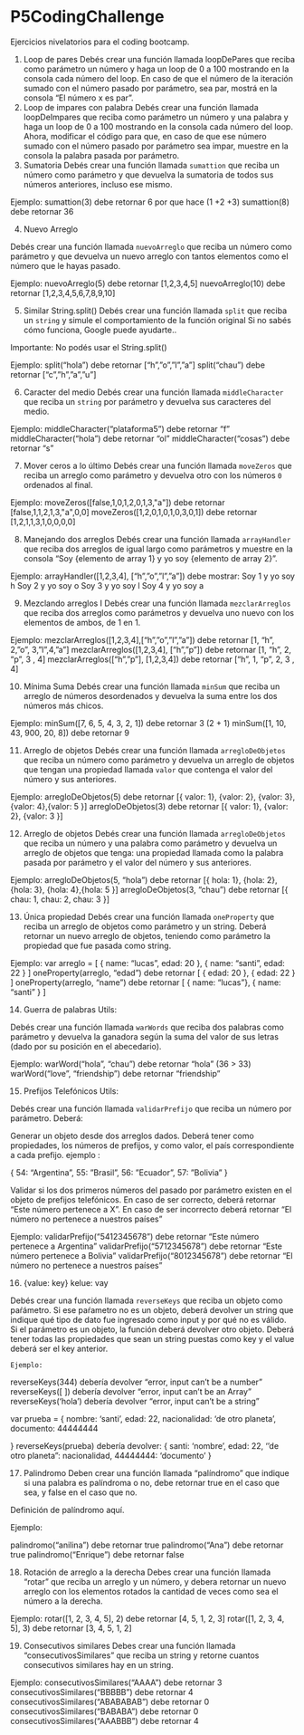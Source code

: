 # P5CodingChallenge
Ejercicios nivelatorios para el coding bootcamp.

1. Loop de pares
Debés crear una función llamada loopDePares que reciba como parámetro un número y haga un loop de 0 a 100 mostrando en la consola cada número del loop. 
En caso de que el número de la iteración sumado con el número pasado por parámetro, sea par, mostrá en la consola “El número x es par”.
2. Loop de impares con palabra
Debés crear una función llamada loopDeImpares que reciba como parámetro un número y una palabra y haga un loop de 0 a 100 mostrando en la consola cada número del loop. 
Ahora, modificar el código para que, en caso de que ese número sumado con el número pasado por parámetro sea impar, muestre en la consola la palabra pasada por parámetro.
3. Sumatoria
    Debés crear una función llamada `sumattion` que reciba un número como parámetro y que devuelva la sumatoria de todos sus números anteriores, incluso ese mismo.

Ejemplo: 
sumattion(3) debe retornar 6 por que hace (1 +2 +3)
sumattion(8) debe retornar 36

 4. Nuevo Arreglo

Debés crear una función llamada `nuevoArreglo` que reciba un número como parámetro y que devuelva un nuevo arreglo con tantos elementos como el número que le hayas pasado.

Ejemplo: 
nuevoArreglo(5) debe retornar [1,2,3,4,5]
nuevoArreglo(10) debe retornar [1,2,3,4,5,6,7,8,9,10]

5. Similar String.split()
Debés crear una función llamada `split` que reciba un `string` y simule el comportamiento de la función original Si no sabés cómo funciona, Google puede ayudarte..

Importante: No podés usar el String.split()

Ejemplo: 
split(“hola”) debe retornar [“h”,”o”,”l”,”a”]
split(“chau”) debe retornar [“c”,”h”,”a”,”u”]

6. Caracter del medio
Debés crear una función llamada `middleCharacter` que reciba un `string` por parámetro y devuelva sus caracteres del medio.

Ejemplo: 
middleCharacter(“plataforma5”) debe retornar “f”
middleCharacter(“hola”) debe retornar “ol”
middleCharacter(“cosas”) debe retornar “s”

7. Mover ceros a lo último
Debés crear una función llamada `moveZeros` que reciba un arreglo como parámetro y devuelva otro con los números `0` ordenados al final.

Ejemplo: 
moveZeros([false,1,0,1,2,0,1,3,"a"]) debe retornar [false,1,1,2,1,3,"a",0,0]
moveZeros([1,2,0,1,0,1,0,3,0,1]) debe retornar [1,2,1,1,3,1,0,0,0,0]


8. Manejando dos arreglos
Debés crear una función llamada `arrayHandler` que reciba dos arreglos de igual largo como parámetros y muestre en la consola “Soy {elemento de array 1} y yo soy {elemento de array 2}”.

Ejemplo:
arrayHandler([1,2,3,4], [“h”,”o”,”l”,”a”]) debe mostrar: 
        Soy 1 y yo soy h
Soy 2 y yo soy o
Soy 3 y yo soy l
Soy 4 y yo soy a

9. Mezclando arreglos I
Debés crear una función llamada `mezclarArreglos` que reciba dos arreglos como parámetros y devuelva uno nuevo con los elementos de ambos, de 1 en 1.

Ejemplo: 
mezclarArreglos([1,2,3,4],[“h”,”o”,”l”,”a”]) debe retornar [1, “h”, 2,”o”, 3,”l”,4,”a”]
mezclarArreglos([1,2,3,4], [“h”,”p”]) debe retornar [1, “h”, 2, “p”, 3 , 4]
mezclarArreglos([“h”,”p”], [1,2,3,4]) debe retornar [“h”, 1, “p”, 2, 3 , 4]


10. Mínima Suma
Debés crear una función llamada `minSum` que reciba un arreglo de números desordenados  y devuelva la suma entre los dos números más chicos.

Ejemplo: 
minSum([7, 6, 5, 4, 3, 2, 1]) debe retornar 3 (2 + 1)
minSum([1, 10, 43, 900, 20, 8]) debe retornar 9

11. Arreglo de objetos
Debés crear una función llamada `arregloDeObjetos` que reciba un número como parámetro y devuelva un arreglo de objetos que tengan una propiedad llamada `valor` que contenga el valor del número y sus anteriores.

Ejemplo:
arregloDeObjetos(5) debe retornar [{ valor: 
1}, {valor: 2}, {valor: 3}, {valor: 4},{valor: 5 }]
arregloDeObjetos(3) debe retornar [{ valor: 1}, {valor: 2}, {valor: 3 }]

12. Arreglo de objetos 
Debés crear una función llamada `arregloDeObjetos` que reciba un número y una palabra como parámetro y devuelva un arreglo de objetos que tenga: una propiedad llamada como la palabra pasada por parámetro y el valor del número y sus anteriores.

Ejemplo:
arregloDeObjetos(5, “hola”) debe retornar [{ hola: 1}, {hola: 2}, {hola: 3}, {hola: 4},{hola: 5 }]
arregloDeObjetos(3, “chau”) debe retornar [{ chau: 1, chau: 2, chau: 3 }]

13. Única propiedad
Debés crear una función llamada `oneProperty` que reciba un arreglo de objetos como parámetro y un string. Deberá retornar un nuevo arreglo de objetos, teniendo como parámetro la propiedad que fue pasada como string. 

Ejemplo: 
 var  arreglo = [ { name: “lucas”, edad: 20 }, { name: “santi”, edad: 22 } ]
oneProperty(arreglo, “edad”) debe retornar [ { edad: 20 }, { edad: 22 } ]
oneProperty(arreglo, “name”) debe retornar [ { name: “lucas”}, { name: “santi” } ]

14. Guerra de palabras
     Utils: 
 

Debés crear una función llamada `warWords` que reciba dos palabras como parámetro y devuelva la ganadora según la suma del valor de sus letras (dado por su posición en el abecedario).

Ejemplo:
warWord(“hola”, “chau”) debe retornar  “hola” (36 > 33)
warWord(“love”, “friendship”) debe retornar “friendship”


15. Prefijos Telefónicos
    Utils:

Debés crear una función llamada `validarPrefijo` que reciba un número por parámetro. Deberá:

Generar un objeto desde dos arreglos dados. Deberá tener como propiedades, los números de prefijos, y como valor, el país correspondiente a cada prefijo.
ejemplo : 

{
    54: “Argentina”,
    55: ”Brasil”,
    56: ”Ecuador”,
    57: ”Bolivia”
}


Validar si los dos primeros números del pasado por parámetro existen en el objeto de prefijos telefónicos. En caso de ser correcto, deberá retornar “Este número pertenece a X”.
En caso de ser incorrecto deberá retornar “El número no pertenece a nuestros países”

Ejemplo: 
validarPrefijo(“5412345678”) debe retornar “Este número pertenece a Argentina”
validarPrefijo(“5712345678”) debe retornar “Este número pertenece a Bolivia”
validarPrefijo(“8012345678”) debe retornar “El número no pertenece a nuestros países”

16. {value: key} kelue: vay

Debés crear una función llamada `reverseKeys` que reciba un objeto como paŕámetro. Si ese paŕametro no es un objeto, deberá devolver un string que indique qué tipo de dato fue ingresado como input y por qué no es válido.
Si el parámetro es un objeto, la función deberá devolver otro objeto. Deberá tener todas las propiedades que sean un string puestas como key y el value deberá ser el key anterior.

    Ejemplo:
reverseKeys(344) debería devolver “error, input can’t be a number”
reverseKeys([ ]) debería devolver “error, input can’t be an Array”
reverseKeys(‘hola’) debería devolver “error, input can’t be a string”

var prueba = {
    nombre: ‘santi’,
    edad: 22,
    nacionalidad: ‘de otro planeta’,
    documento: 44444444
    
}
reverseKeys(prueba) debería devolver:
{
santi: ‘nombre’, 
edad: 22,
‘’de otro planeta”: nacionalidad,
 44444444: ‘documento’
}


17. Palindromo
Deben crear una función llamada “palíndromo” que indique si una palabra es palíndroma o no, debe retornar true en el caso que sea, y false en el caso que no.

Definición de palíndromo aquí.

Ejemplo: 

palindromo(“anilina”) debe retornar true
palindromo(“Ana”) debe retornar true
palindromo(“Enrique”) debe retornar false

18. Rotación de arreglo a la derecha
Debes crear una función llamada “rotar” que reciba un arreglo y un número, y debera retornar un nuevo arreglo con los elementos rotados la cantidad de veces como sea el número a la derecha.

Ejemplo: 
rotar([1, 2, 3, 4, 5], 2) debe retornar [4, 5, 1, 2, 3]
rotar([1, 2, 3, 4, 5], 3) debe retornar [3, 4, 5, 1, 2]

19. Consecutivos similares
Debes crear una función llamada “consecutivosSimilares” que reciba un string y retorne cuantos consecutivos similares hay en un string. 

Ejemplo: 
consecutivosSimilares(“AAAA”) debe retornar 3
consecutivosSimilares(“BBBBB”) debe retornar 4
consecutivosSimilares(“ABABABAB”) debe retornar 0
consecutivosSimilares(“BABABA”) debe retornar 0
consecutivosSimilares(“AAABBB”) debe retornar 4
